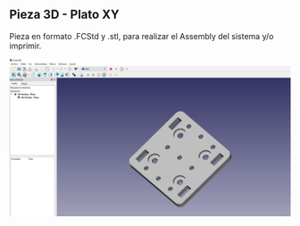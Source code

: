 ## Pieza 3D - Plato XY

Pieza en formato .FCStd y .stl, para realizar el Assembly del sistema y/o imprimir.

![](photo_2017-10-22_12-33-10.jpg)
